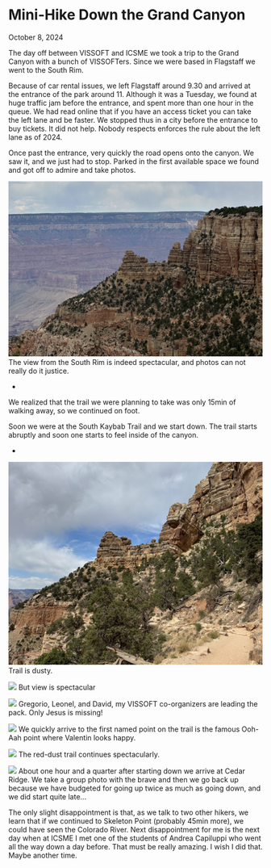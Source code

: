 # Mini-Hike Down the Grand Canyon

October 8, 2024


The day off between VISSOFT and ICSME we took a trip to the Grand Canyon with a bunch of VISSOFTers. Since we were based in Flagstaff we went to the South Rim. 

Because of car rental issues, we left Flagstaff around 9.30 and arrived at the entrance of the park around 11. Although it was a Tuesday, we found at huge traffic jam before the entrance, and spent more than one hour in the queue. We had read online that if you have an access ticket you can take the left lane and be faster. We stopped thus in a city before the entrance to buy tickets. It did not help. Nobody respects enforces the rule about the left lane as of 2024. 

Once past the entrance, very quickly the road opens onto the canyon. We saw it, and we just had to stop. Parked in the first available space we found and got off to admire and take photos. 



![](attachments/gc-from-the-rim.jpg)
The view from the South Rim is indeed spectacular, and photos can not really do it justice. 

*

We realized that the trail we were planning to take was only 15min of walking away, so we continued on foot. 

Soon we were at the South Kaybab Trail and we start down. The trail starts abruptly and soon one starts to feel inside of the canyon. 

*


![](attachments/on-sk-trail.jpg)
Trail is dusty. 


![](attachments/sk-trail-2.jpg)
But view is spectacular



![](attachments/oragnizers-leading.jpg)
Gregorio, Leonel, and David, my VISSOFT co-organizers are leading the pack. Only Jesus is missing! 



![](attachments/valentin-at-ooh-ah.jpeg)
We quickly arrive to the first named point on the trail is the famous Ooh-Aah point where Valentin looks happy. 




![](attachments/red-dust-trail.jpg)
The red-dust trail continues spectacularly.




![](attachments/cedar-point-group.jpg)
About one hour and a quarter after starting down we arrive at Cedar Ridge. We take a group photo with the brave and then we go back up because we have budgeted for going up twice as much as going down, and we did start quite late... 


The only slight disappointment is that, as we talk to two other hikers, we learn that if we continued to Skeleton Point (probably 45min more), we could have seen the Colorado River. Next disappointment for me is the next day when at ICSME I met one of the students of Andrea Capiluppi who went all the way down a day before. That must be really amazing. I wish I did that. Maybe another time.  